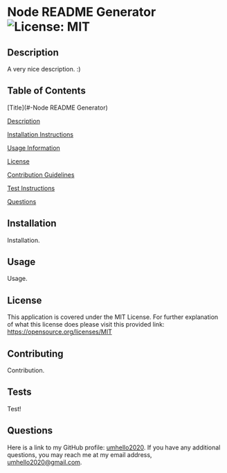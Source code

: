 
# Node README Generator ![License: MIT](https://img.shields.io/badge/License-MIT-yellow.svg)
            
## Description
    
A very nice description. :)
    
## Table of Contents
[Title](#-Node README Generator)

[Description](##-description)
  
[Installation Instructions](##-installation)

[Usage Information](##-usage)

[License](##-license)

[Contribution Guidelines](##-contributing)

[Test Instructions](##-tests)

[Questions](##-questions)
    
## Installation
    
Installation.
            
## Usage
    
Usage.
    
## License 
This application is covered under the MIT License. For further explanation of what this license does please visit this provided link:  https://opensource.org/licenses/MIT
    
## Contributing
    
Contribution.
  
## Tests
  
Test!
  
## Questions
Here is a link to my GitHub profile: [umhello2020](https://github.com/umhello2020).
If you have any additional questions, you may reach me at my email address, umhello2020@gmail.com. 
  
